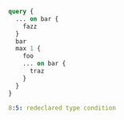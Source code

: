 ```graphql
query {
  ... on bar {
    fazz
  }
  bar
  max 1 {
    foo
    ... on bar {
      traz
    }
  }
}
```

```yaml
8:5: redeclared type condition
```
